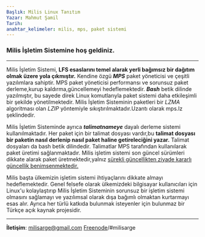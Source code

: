 ```yaml
---
Başlık: Milis Linux Tanıtım
Yazar: Mahmut Şamil
Tarih: 
anahtar_kelimeler: milis, mps, paket sistemi
---
```


### Milis İşletim Sistemine hoş geldiniz.

---

Milis İşletim Sistemi, **LFS esaslarını temel alarak yerli bağımsız bir dağıtım olmak üzere yola çıkmıştır.** Kendine özgü ***MPS*** paket yöneticisi ve çeşitli yazılımlara sahiptir. MPS paket yöneticisi performansı ve sorunsuz paket derleme,kurup kaldırma,güncellemeyi hedeflemektedir. ***Bash*** betik dilinde yazılmıştır, bu sayede direk Linux komutlarıyla paket sistemi daha etkileşimli bir şekilde yönetilmektedir. Milis İşletim Sisteminin paketleri bir *LZMA* algoritması olan *LZIP* yöntemiyle sıkıştırılmaktadır.Uzantı olarak mps.lz şeklindedir.

Milis İşletim Sisteminde ayrıca ***talimatnameye*** dayalı derleme sistemi kullanılmaktadır. Her paket için bir talimat dosyası vardır,bu **talimat dosyası bir paketin nasıl derlenip nasıl paket haline getireleciğini yazar.** Talimat dosyaları da bash betik dilindedir. Talimatlar MPS tarafından kullanılarak paket üretimi sağlanmaktadır. Milis işletim sistemi son güncel sürümleri dikkate alarak paket üretmektedir,yalnız <u>sürekli güncellikten ziyade kararlı güncellik benimsenmektedir.</u>

Milis başta ülkemizin işletim sistemi ihtiyaçlarını dikkate almayı hedeflemektedir. Genel felsefe olarak ülkemizdeki bilgisayar kullanıcıları için Linux'u kolaylaştırıp Milis İşletim Sisteminin sorunsuz bir işletim sistemi olmasını sağlamayı ve yazılımsal olarak dışa bağımlı olmaktan kurtarmayı esas alır. Ayrıca her türlü katkıda bulunmak isteyenler için bulunmaz bir Türkçe açık kaynak projesidir.

---

**İletişim**:
[milisarge@gmail.com](mailto:milisarge@gmail.com)
[Freenode](irc://irc.freenode.net)/#milisarge

